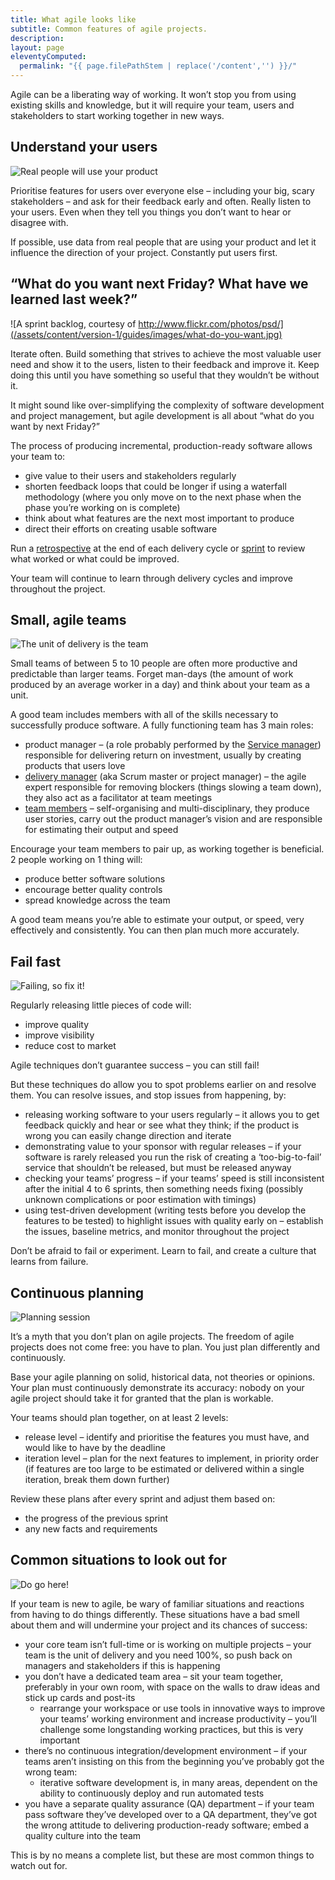 ```yaml
---
title: What agile looks like
subtitle: Common features of agile projects.
description:
layout: page
eleventyComputed:
  permalink: "{{ page.filePathStem | replace('/content','') }}/"
---
```


Agile can be a liberating way of working. It won’t stop you from using existing skills and knowledge, but it will require your team, users and stakeholders to start working together in new ways.

## Understand your users

![Real people will use your product](/assets/content/version-1/guides/images/understand-your-users.jpg)

Prioritise features for users over everyone else – including your big, scary stakeholders – and ask for their feedback early and often. Really listen to your users. Even when they tell you things you don’t want to hear or disagree with.

If possible, use data from real people that are using your product and let it influence the direction of your project. Constantly put users first.

## “What do you want next Friday? What have we learned last week?”

![A sprint backlog, courtesy of http://www.flickr.com/photos/psd/](/assets/content/version-1/guides/images/what-do-you-want.jpg)

Iterate often. Build something that strives to achieve the most valuable user need and show it to the users, listen to their feedback and improve it. Keep doing this until you have something so useful that they wouldn’t be without it.

It might sound like over-simplifying the complexity of software development and project management, but agile development is all about “what do you want by next Friday?”

The process of producing incremental, production-ready software allows your team to:

- give value to their users and stakeholders regularly
- shorten feedback loops that could be longer if using a waterfall methodology (where you only move on to the next phase when the phase you’re working on is complete)
- think about what features are the next most important to produce
- direct their efforts on creating usable software

Run a [retrospective](/web/20150828204231/https://www.gov.uk/service-manual/agile/running-retrospectives.html) at the end of each delivery cycle or [sprint](/web/20150828204231/https://www.gov.uk/service-manual/agile/features-of-agile.html) to review what worked or what could be improved.

Your team will continue to learn through delivery cycles and improve throughout the project.

## Small, agile teams

![The unit of delivery is the team](/assets/content/version-1/guides/images/unit-of-delivery.jpg)

Small teams of between 5 to 10 people are often more productive and predictable than larger teams. Forget man-days (the amount of work produced by an average worker in a day) and think about your team as a unit.

A good team includes members with all of the skills necessary to successfully produce software. A fully functioning team has 3 main roles:

- product manager – (a role probably performed by the [Service manager](/web/20150828204231/https://www.gov.uk/service-manual/the-team/service-manager.html)) responsible for delivering return on investment, usually by creating products that users love
- [delivery manager](/web/20150828204231/https://www.gov.uk/service-manual/the-team/delivery-manager.html) (aka Scrum master or project manager) – the agile expert responsible for removing blockers (things slowing a team down), they also act as a facilitator at team meetings
- [team members](/web/20150828204231/https://www.gov.uk/service-manual/the-team/index.html) – self-organising and multi-disciplinary, they produce user stories, carry out the product manager’s vision and are responsible for estimating their output and speed

Encourage your team members to pair up, as working together is beneficial. 2 people working on 1 thing will:

- produce better software solutions
- encourage better quality controls
- spread knowledge across the team

A good team means you’re able to estimate your output, or speed, very effectively and consistently. You can then plan much more accurately.

## Fail fast

![Failing, so fix it!](/assets/content/version-1/guides/images/fail-fast.jpg)

Regularly releasing little pieces of code will:

- improve quality
- improve visibility
- reduce cost to market

Agile techniques don’t guarantee success – you can still fail!

But these techniques do allow you to spot problems earlier on and resolve them. You can resolve issues, and stop issues from happening, by:

- releasing working software to your users regularly – it allows you to get feedback quickly and hear or see what they think; if the product is wrong you can easily change direction and iterate
- demonstrating value to your sponsor with regular releases – if your software is rarely released you run the risk of creating a ‘too-big-to-fail’ service that shouldn’t be released, but must be released anyway
- checking your teams’ progress – if your teams’ speed is still inconsistent after the initial 4 to 6 sprints, then something needs fixing (possibly unknown complications or poor estimation with timings)
- using test-driven development (writing tests before you develop the features to be tested) to highlight issues with quality early on – establish the issues, baseline metrics, and monitor throughout the project

Don’t be afraid to fail or experiment. Learn to fail, and create a culture that learns from failure.

## Continuous planning

![Planning session](/assets/content/version-1/guides/images/continuous-planning.jpg)

It’s a myth that you don’t plan on agile projects. The freedom of agile projects does not come free: you have to plan. You just plan differently and continuously.

Base your agile planning on solid, historical data, not theories or opinions. Your plan must continuously demonstrate its accuracy: nobody on your agile project should take it for granted that the plan is workable.

Your teams should plan together, on at least 2 levels:

- release level – identify and prioritise the features you must have, and would like to have by the deadline
- iteration level – plan for the next features to implement, in priority order (if features are too large to be estimated or delivered within a single iteration, break them down further)

Review these plans after every sprint and adjust them based on:

- the progress of the previous sprint
- any new facts and requirements

## Common situations to look out for

![Do go here!](/assets/content/version-1/guides/images/do-not-press-this.jpg)

If your team is new to agile, be wary of familiar situations and reactions from having to do things differently. These situations have a bad smell about them and will undermine your project and its chances of success:

- your core team isn’t full-time or is working on multiple projects – your team is the unit of delivery and you need 100%, so push back on managers and stakeholders if this is happening
- you don’t have a dedicated team area – sit your team together, preferably in your own room, with space on the walls to draw ideas and stick up cards and post-its
    - rearrange your workspace or use tools in innovative ways to improve your teams’ working environment and increase productivity – you’ll challenge some longstanding working practices, but this is very important
- there’s no continuous integration/development environment – if your teams aren’t insisting on this from the beginning you’ve probably got the wrong team:
    - iterative software development is, in many areas, dependent on the ability to continuously deploy and run automated tests
- you have a separate quality assurance (QA) department – if your team pass software they’ve developed over to a QA department, they’ve got the wrong attitude to delivering production-ready software; embed a quality culture into the team

This is by no means a complete list, but these are most common things to watch out for.
